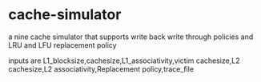 # cache-simulator
a nine cache simulator that supports write back write through policies and LRU and LFU replacement policy

inputs are L1_blocksize,cachesize,L1_associativity,victim cachesize,L2 cachesize,L2 associativity,Replacement policy,trace_file
